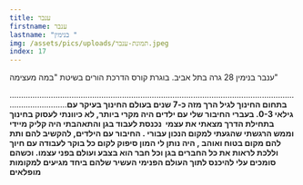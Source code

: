 ```yaml
---
title: ענבר
firstname: ענבר
lastname: "בנימין "
img: /assets/pics/uploads/תמונת-ענבר.jpeg
index: 17
---
```

ענבר בנימין 28 גרה בתל אביב. בוגרת קורס הדרכת הורים בשיטת "במה מעצימה"

.﻿....................................................................................................................................................**בתחום החינוך לגיל הרך מזה כ-7 שנים בעולם החינוך בעיקר עם גילאי 0-3. בעברי החיבור שלי עם ילדים היה מקרי ביותר, לא כיוונתי לעסוק בחינוך בתחילת הדרך מצאתי את עצמי  נכנסת לעבוד בגן והתאהבתי היה קליק מיידי וממש הרגשתי שהגעתי למקום הנכון עבורי . החיבור עם הילדים, להקשיב להם ותת להם מקום בטוח ואוהב , היה נותן לי המון סיפוק לקום כל בוקר לעבודה עם חיוך וללכת לראות את כל החברים בגן וכל חבר הוא בצבע ועולם בפני עצמו. וכשהם סומכים עלי להיכנס לתוך העולם הפנימי העשיר שלהם ביחד מגיעים למקומות מופלאים**